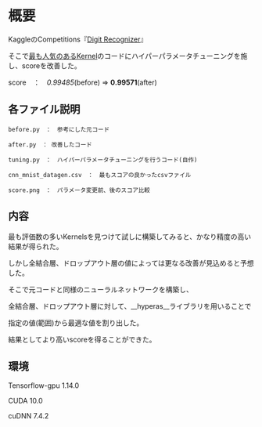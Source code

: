 概要
====

KaggleのCompetitions『[Digit Recognizer](https://www.kaggle.com/c/digit-recognizer)』

そこで[最も人気のあるKernel](https://www.kaggle.com/yassineghouzam/introduction-to-cnn-keras-0-997-top-6)のコードにハイパーパラメータチューニングを施し、scoreを改善した。

score　：　_0.99485_(before) ⇒ __0.99571__(after) 

## 各ファイル説明

    before.py　：　参考にした元コード

    after.py　： 改善したコード

    tuning.py　：　ハイパーパラメータチューニングを行うコード(自作)

    cnn_mnist_datagen.csv　：　最もスコアの良かったcsvファイル

    score.png　：　パラメータ変更前、後のスコア比較

## 内容

最も評価数の多いKernelsを見つけて試しに構築してみると、かなり精度の高い結果が得られた。

しかし全結合層、ドロップアウト層の値によっては更なる改善が見込めると予想した。

そこで元コードと同様のニューラルネットワークを構築し、

全結合層、ドロップアウト層に対して、__hyperas__ライブラリを用いることで

指定の値(範囲)から最適な値を割り出した。

結果としてより高いscoreを得ることができた。

## 環境

Tensorflow-gpu 1.14.0

CUDA 10.0

cuDNN 7.4.2
